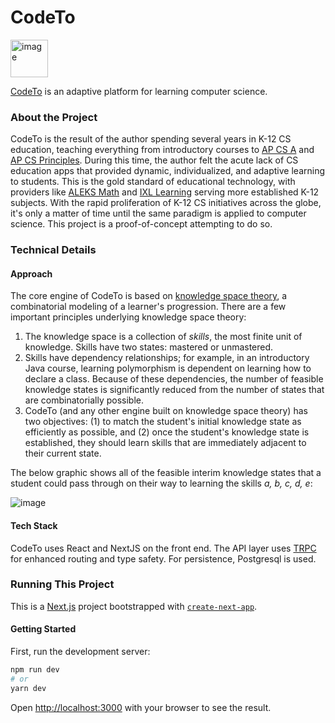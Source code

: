 # CodeTo
<img width="60" alt="image" src="https://github.com/tklutey/codeto/assets/17607557/df62bd3a-d630-4a6e-a1ce-a70bec0f709b">

[CodeTo](https://codeto.io/) is an adaptive platform for learning computer science.

### About the Project

CodeTo is the result of the author spending several years in K-12 CS education, teaching everything from introductory courses to [AP CS A](https://apstudents.collegeboard.org/courses/ap-computer-science-a) and [AP CS Principles](https://apcentral.collegeboard.org/courses/ap-computer-science-principles/course). During this time, the author felt the acute lack of CS education apps that provided dynamic, individualized, and adaptive learning to students. This is the gold standard of educational technology, with providers like [ALEKS Math](https://en.wikipedia.org/wiki/ALEKS) and [IXL Learning](https://www.ixl.com/company/story) serving more established K-12 subjects. With the rapid proliferation of K-12 CS initiatives across the globe, it's only a matter of time until the same paradigm is applied to computer science. This project is a proof-of-concept attempting to do so.

### Technical Details

#### Approach

The core engine of CodeTo is based on [knowledge space theory](https://en.wikipedia.org/wiki/Knowledge_space), a combinatorial modeling of a learner's progression. There are a few important principles underlying knowledge space theory:

1. The knowledge space is a collection of _skills_, the most finite unit of knowledge. Skills have two states: mastered or unmastered.
2. Skills have dependency relationships; for example, in an introductory Java course, learning polymorphism is dependent on learning how to declare a class. Because of these dependencies, the number of feasible knowledge states is significantly reduced from the number of states that are combinatorially possible.
3. CodeTo (and any other engine built on knowledge space theory) has two objectives: (1) to match the student's initial knowledge state as efficiently as possible, and (2) once the student's knowledge state is established, they should learn skills that are immediately adjacent to their current state.

The below graphic shows all of the feasible interim knowledge states that a student could pass through on their way to learning the skills _a, b, c, d, e_:

![image](https://github.com/tklutey/codeto/assets/17607557/fd982971-9938-4919-8ceb-b0a055404fa0)


#### Tech Stack

CodeTo uses React and NextJS on the front end. The API layer uses [TRPC](https://trpc.io/) for enhanced routing and type safety. For persistence, Postgresql is used. 

### Running This Project

This is a [Next.js](https://nextjs.org/) project bootstrapped with [`create-next-app`](https://github.com/vercel/next.js/tree/canary/packages/create-next-app).

#### Getting Started

First, run the development server:

```bash
npm run dev
# or
yarn dev
```

Open [http://localhost:3000](http://localhost:3000) with your browser to see the result.
